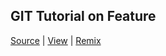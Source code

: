 ## GIT Tutorial on Feature



[Source](https://github.com/ithinkihaveacat/hello-world-html/)
|
[View](https://ithinkihaveacat.github.io/hello-world-html/)
|
[Remix](https://glitch.com/edit/#!/remix/clone-from-repo?&REPO_URL=https://github.com/ithinkihaveacat/hello-world-html.git)
